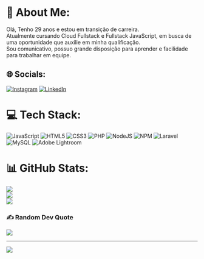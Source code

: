 # 💫 About Me:
Olá, Tenho 29 anos e estou em transição de carreira. <br>Atualmente cursando Cloud Fullstack e Fullstack JavaScript, em busca de uma oportunidade que auxilie em minha qualificação. <br>Sou comunicativo, possuo grande disposição para aprender e facilidade para trabalhar em equipe.


## 🌐 Socials:
[![Instagram](https://img.shields.io/badge/Instagram-%23E4405F.svg?logo=Instagram&logoColor=white)](https://instagram.com/brian.photography) [![LinkedIn](https://img.shields.io/badge/LinkedIn-%230077B5.svg?logo=linkedin&logoColor=white)](https://linkedin.com/in/brian-carvalho-3aa081204) 

# 💻 Tech Stack:
![JavaScript](https://img.shields.io/badge/javascript-%23323330.svg?style=for-the-badge&logo=javascript&logoColor=%23F7DF1E) ![HTML5](https://img.shields.io/badge/html5-%23E34F26.svg?style=for-the-badge&logo=html5&logoColor=white) ![CSS3](https://img.shields.io/badge/css3-%231572B6.svg?style=for-the-badge&logo=css3&logoColor=white) ![PHP](https://img.shields.io/badge/php-%23777BB4.svg?style=for-the-badge&logo=php&logoColor=white) ![NodeJS](https://img.shields.io/badge/node.js-6DA55F?style=for-the-badge&logo=node.js&logoColor=white) ![NPM](https://img.shields.io/badge/NPM-%23000000.svg?style=for-the-badge&logo=npm&logoColor=white) ![Laravel](https://img.shields.io/badge/laravel-%23FF2D20.svg?style=for-the-badge&logo=laravel&logoColor=white) ![MySQL](https://img.shields.io/badge/mysql-%2300f.svg?style=for-the-badge&logo=mysql&logoColor=white) ![Adobe Lightroom](https://img.shields.io/badge/Adobe%20Lightroom-31A8FF.svg?style=for-the-badge&logo=Adobe%20Lightroom&logoColor=white)
# 📊 GitHub Stats:
![](https://github-readme-stats.vercel.app/api?username=brian-dev-93&theme=nightowl&hide_border=false&include_all_commits=true&count_private=true)<br/>
![](https://github-readme-streak-stats.herokuapp.com/?user=brian-dev-93&theme=nightowl&hide_border=false)<br/>
![](https://github-readme-stats.vercel.app/api/top-langs/?username=brian-dev-93&theme=nightowl&hide_border=false&include_all_commits=true&count_private=true&layout=compact)

### ✍️ Random Dev Quote
![](https://quotes-github-readme.vercel.app/api?type=horizontal&theme=dark)

---
[![](https://visitcount.itsvg.in/api?id=brian-dev-93&icon=2&color=12)](https://visitcount.itsvg.in)

<!-- Proudly created with GPRM ( https://gprm.itsvg.in ) -->
